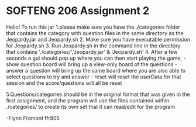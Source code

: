 # SOFTENG 206 Assignment 2

Hello!
To run this jar
1.please make sure you have the ./categories folder that contains the category with question files in the same directory
as the Jeopardy.jar and Jeopardy.sh
2. Make sure you have executable permission for Jeopardy.sh
3. Run Jeopardy.sh in the command line in the directory that contains './categories/','Jeopardy.jar' & 'Jeopardy.sh'
4. After a few seconds a gui should pop up where you can then start playing the game,
	- show question board will bring up a view-only board of the questions
	- answer a question will bring up the same board where you are also able to select questions to try and answer
	- reset will reset the userData for that session and the score/questions will all be reset
	
5.Questions/categories should be in the original format that was given in the first assignment, and the program will use the files contained within ./categories/ to create its own set that it can read/edit for the program

-Flynn Fromont
ffr805

